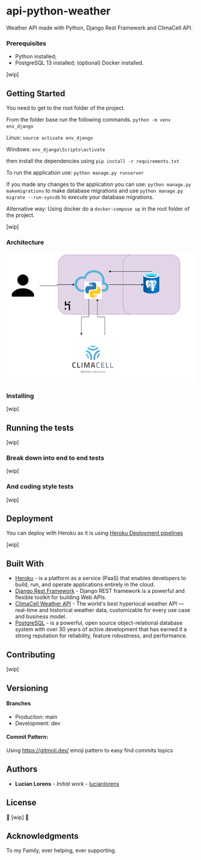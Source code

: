# api-python-weather
Weather API made with Python, Django Rest Framework and ClimaCell API.

### Prerequisites

* Python installed;
* PostgreSQL 13 installed;
(optional) Docker installed.

[wip]


## Getting Started

You need to get to the root folder of the project.

From the folder base run the following commands.
`python -m venv env_django`

Linux:
`source activate env_django` 

Windows:
`env_django\Scripts\activate`

then install the dependencies using 
`pip install -r requirements.txt`

To run the application use:
`python manage.py runserver`

If you made any changes to the application you can use:
`python manage.py makemigrations` to make database migrations and use `python manage.py migrate --run-syncdb` to execute your database migrations.


Alternative way:
Using docker do a `docker-compose up` in the root folder of the project.

[wip]

### Architecture

![architecture_image](./docs/arch_api_weather.png)


### Installing

[wip]

## Running the tests

[wip]

### Break down into end to end tests

[wip]

### And coding style tests

[wip]


## Deployment

You can deploy with Heroku as it is using [Heroku Deployment pipelines](https://devcenter.heroku.com/articles/pipelines)

[wip]

## Built With

* [Heroku](https://www.heroku.com) - is a platform as a service (PaaS) that enables developers to build, run, and operate applications entirely in the cloud.
* [Django Rest Framework](https://www.django-rest-framework.org/) - Django REST framework is a powerful and flexible toolkit for building Web APIs.
* [ClimaCell Weather API](https://www.climacell.co/weather-api/) - The world's best hyperlocal weather API — real-time and historical weather data, customizable for every use case and business model.
* [PostgreSQL](https://www.postgresql.org/) - is a powerful, open source object-relational database system with over 30 years of active development that has earned it a strong reputation for reliability, feature robustness, and performance. 

## Contributing
[wip]

## Versioning


#### Branches
* Production: main
* Development: dev 

#### Commit Pattern:
Using https://gitmoji.dev/ emoji pattern to easy find commits topics

## Authors

* **Lucian Lorens** - *Initial work* - [lucianlorens](https://github.com/lucianlorens)

## License

:construction: [wip] :construction:

## Acknowledgments

To my Family, ever helping, ever supporting.
